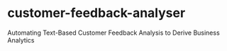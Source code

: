 # customer-feedback-analyser
Automating Text-Based Customer Feedback Analysis to Derive Business Analytics
